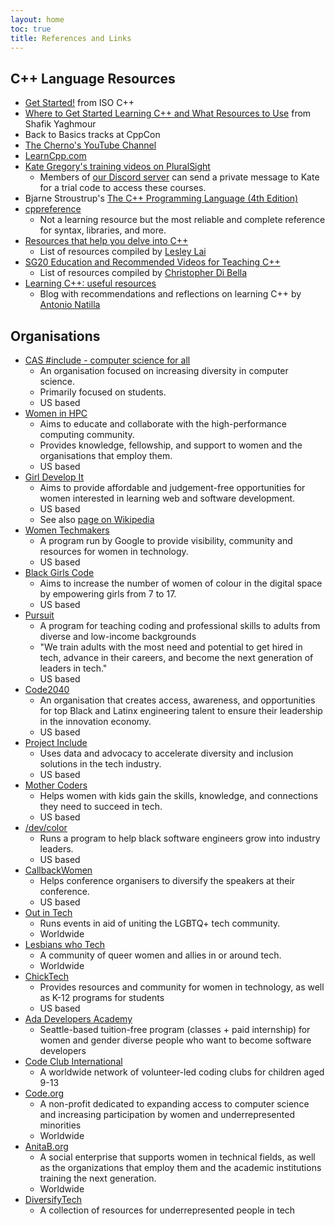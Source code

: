 ```yaml
---
layout: home
toc: true
title: References and Links
---
```


<!-- ## Twitter Lists and Accounts -->

<!-- ## Reading Material -->

<!-- ## PodCasts and YouTube channels -->

## C++ Language Resources

* [Get Started!](https://isocpp.org/get-started) from ISO C++ 
* [Where to Get Started Learning C++ and What Resources to Use](https://shafik.github.io/c++/learning/2019/09/05/getting_started_learning_cpp.html) from Shafik Yaghmour
* Back to Basics tracks at CppCon
* [The Cherno's YouTube Channel](https://www.youtube.com/c/TheChernoProject/playlists)
* [LearnCpp.com](https://www.learncpp.com)
* [Kate Gregory's training videos on PluralSight](https://www.pluralsight.com/authors/kate-gregory)
    * Members of [our Discord server](/discord/) can send a private message to Kate for a trial code to access these courses.
* Bjarne Stroustrup's [The C++ Programming Language (4th Edition)](https://www.stroustrup.com/4th.html)
* [cppreference](https://en.cppreference.com/w/)
    * Not a learning resource but the most reliable and complete reference for syntax, libraries, and more.
* [Resources that help you delve into C++](https://lesleylai.info/en/delve_into_cpp/)
    * List of resources compiled by [Lesley Lai](https://lesleylai.info/)
* [SG20 Education and Recommended Videos for Teaching C++](https://www.cjdb.com.au/sg20-and-videos)
    * List of resources compiled by [Christopher Di Bella](https://www.cjdb.com.au/)
* [Learning C++: useful resources](https://aslynatilla.github.io/2021/01/25/learning-cpp.html)
    * Blog with recommendations and reflections on learning C++ by [Antonio Natilla](https://aslynatilla.github.io/)

## Organisations

* [CAS #include - computer science for all](http://www.computingatschool.org.uk/custom_pages/270-cas-include)
  * An organisation focused on increasing diversity in computer science.
  * Primarily focused on students.
  * US based
* [Women in HPC](https://www.womeninhpc.org/)
  * Aims to educate and collaborate with the high-performance computing community.
  * Provides knowledge, fellowship, and support to women and the organisations that employ them.
  * US based
* [Girl Develop It](https://www.girldevelopit.com/)
  * Aims to provide affordable and judgement-free opportunities for women interested in learning web and software development.
  * US based
  * See also [page on Wikipedia](https://en.wikipedia.org/wiki/Girl_Develop_It)
* [Women Techmakers](https://www.womentechmakers.com/)
  * A program run by Google to provide visibility, community and resources for women in technology.
  * US based
* [Black Girls Code](http://www.blackgirlscode.com/)
  * Aims to increase the number of women of colour in the digital space by empowering girls from 7 to 17.
  * US based
* [Pursuit](https://www.pursuit.org)
  * A program for teaching coding and professional skills to adults from diverse and low-income backgrounds
  * "We train adults with the most need and potential to get hired in tech, advance in their careers, and become the next generation of leaders in tech."
  * US based
* [Code2040](http://www.code2040.org/)
  * An organisation that creates access, awareness, and opportunities for top Black and Latinx engineering talent to ensure their leadership in the innovation economy.
  * US based
* [Project Include](http://projectinclude.org/)
  * Uses data and advocacy to accelerate diversity and inclusion solutions in the tech industry.
  * US based
* [Mother Coders](http://www.mothercoders.org/)
  * Helps women with kids gain the skills, knowledge, and connections they need to succeed in tech.
  * US based
* [/dev/color](https://www.devcolor.org/)
  * Runs a program to help black software engineers grow into industry leaders.
  * US based
* [CallbackWomen](http://www.callbackwomen.com/)
  * Helps conference organisers to diversify the speakers at their conference.
  * US based
* [Out in Tech](https://outintech.com/)
  * Runs events in aid of uniting the LGBTQ+ tech community.
  * Worldwide
* [Lesbians who Tech](https://lesbianswhotech.org/)
  * A community of queer women and allies in or around tech.
  * Worldwide
* [ChickTech](https://chicktech.org)
  * Provides resources and community for women in technology, as well as K-12 programs for students
  * US based
* [Ada Developers Academy](https://adadevelopersacademy.org/)
  * Seattle-based tuition-free program (classes + paid internship) for women and gender diverse people who want to become software developers
* [Code Club International](https://www.codeclubworld.org/)
  * A worldwide network of volunteer-led coding clubs for children aged 9-13
* [Code.org](https://code.org/)
  * A non-profit dedicated to expanding access to computer science and increasing participation by women and underrepresented minorities
  * Worldwide
* [AnitaB.org](https://anitab.org/)
  * A social enterprise that supports women in technical fields, as well as the organizations that employ them and the academic institutions training the next generation.
  * Worldwide
* [DiversifyTech](https://www.diversifytech.co)
  * A collection of resources for underrepresented people in tech

